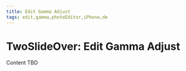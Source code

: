```yaml
---
title: Edit Gamma Adjust
tags: edit,gamma,photoEditor,iPhone,de
---
```


# TwoSlideOver: Edit Gamma Adjust

Content TBD
